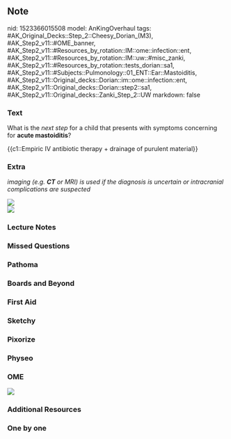 ## Note
nid: 1523366015508
model: AnKingOverhaul
tags: #AK_Original_Decks::Step_2::Cheesy_Dorian_(M3), #AK_Step2_v11::#OME_banner, #AK_Step2_v11::#Resources_by_rotation::IM::ome::infection::ent, #AK_Step2_v11::#Resources_by_rotation::IM::uw::#misc_zanki, #AK_Step2_v11::#Resources_by_rotation::tests_dorian::sa1, #AK_Step2_v11::#Subjects::Pulmonology::01_ENT::Ear::Mastoiditis, #AK_Step2_v11::Original_decks::Dorian::im::ome::infection::ent, #AK_Step2_v11::Original_decks::Dorian::step2::sa1, #AK_Step2_v11::Original_decks::Zanki_Step_2::UW
markdown: false

### Text
What is the <i>next step</i> for a child that presents with
symptoms concerning for <b>acute mastoiditis</b>?
<div>
  {{c1::Empiric IV antibiotic therapy + drainage of purulent
  material}}
</div>

### Extra
<i>imaging (e.g. <b>CT</b> or MRI) is used if the diagnosis is
uncertain or intracranial complications are suspected</i>
<div>
  <div>
    <i><img src="mastoiditis.png"></i>
  </div>
  <div>
    <i><img src="mastoiditiiss.png"></i>
  </div>
</div>

### Lecture Notes


### Missed Questions


### Pathoma


### Boards and Beyond


### First Aid


### Sketchy


### Pixorize


### Physeo


### OME
<div class="ome-widget">
  <a href="https://onlinemeded.org?ref=anki"><img src=
  "_OME_AnkiFlashcards_General_3.png"></a>
</div>

### Additional Resources


### One by one


